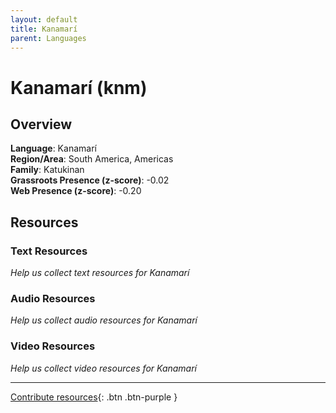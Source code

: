 ```yaml
---
layout: default
title: Kanamarí
parent: Languages
---
```


# Kanamarí (knm)

## Overview

**Language**: Kanamarí  
**Region/Area**: South America, Americas  
**Family**: Katukinan  
**Grassroots Presence (z-score)**: -0.02  
**Web Presence (z-score)**: -0.20  

## Resources

### Text Resources
*Help us collect text resources for Kanamarí*

### Audio Resources
*Help us collect audio resources for Kanamarí*

### Video Resources
*Help us collect video resources for Kanamarí*

---

[Contribute resources](https://forms.office.com/e/1SfLJx3u1r){: .btn .btn-purple }
